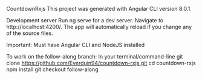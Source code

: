 CountdownRxjs
This project was generated with Angular CLI version 8.0.1.

Development server
Run ng serve for a dev server. Navigate to http://localhost:4200/. The app will automatically reload if you change any of the source files.

Important: Must have Angular CLI and NodeJS installed

To work on the follow-along branch:
In your terminal/command-line
git clone https://github.com/Everduin94/countdown-rxjs.git
cd countdown-rxjs
npm install
git checkout follow-along
